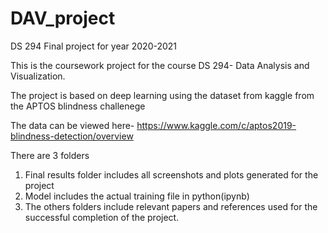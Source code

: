 # DAV_project
DS 294 Final project for year 2020-2021

This is the coursework project for the course DS 294- Data Analysis and Visualization.

The project is based on deep learning using the dataset from kaggle from the APTOS blindness challenege

The data can be viewed here- https://www.kaggle.com/c/aptos2019-blindness-detection/overview

There are 3 folders
1. Final results folder includes all screenshots and plots generated for the project
2. Model includes the actual training file in python(ipynb)
3. The others folders include relevant papers and references used for the successful completion of the project.

